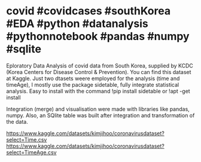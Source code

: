 # covid #covidcases #southKorea #EDA #python #datanalysis #pythonnotebook #pandas #numpy #sqlite

Eploratory Data Analysis of covid data from South Korea, supplied by KCDC (Korea Centers for Disease Control & Prevention).
You can find this dataset at Kaggle. Just two dtasets weere employed for the analysis (time and timeAge), I mostly use the package 
sidetable, fully integrate statistical analysis.  Easy to install with the command !pip install sidetable or !apt -get install

Integration (merge) and visualisation were made with libraries like pandas, numpy. Also, an SQlite table was built after integration 
and transformation of the data.

https://www.kaggle.com/datasets/kimjihoo/coronavirusdataset?select=Time.csv
https://www.kaggle.com/datasets/kimjihoo/coronavirusdataset?select=TimeAge.csv


